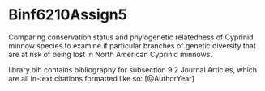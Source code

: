 # Binf6210Assign5
Comparing conservation status and phylogenetic relatedness of Cyprinid minnow species to examine if particular branches of genetic diversity that are at risk of being lost in North American Cyprinid minnows.

library.bib contains bibliography for subsection 9.2 Journal Articles, which are all in-text citations formatted like so: [@AuthorYear]
